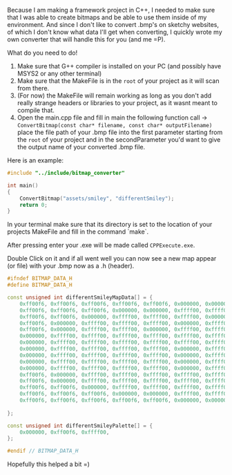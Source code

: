 <p>
Because I am making a framework project in C++, I needed to make sure that I was able to create bitmaps and be able to use them inside of my environment.
And since I don't like to convert .bmp's on sketchy websites, of which I don't know what data I'll get when converting, I quickly wrote my own converter that will handle this for you (and me =P).

What do you need to do!
1. Make sure that G++ compiler is installed on your PC (and possibly have MSYS2 or any other terminal)
2. Make sure that the MakeFile is in the `root` of your project as it will scan from there.
3. (For now) the MakeFile will remain working as long as you don't add really strange headers or libraries to your project, as it wasnt meant to compile that.
4. Open the main.cpp file and fill in main the following function call -> `ConvertBitmap(const char* filename, const char* outputFilename)`
place the file path of your .bmp file into the first parameter starting from the `root` of your project and in the secondParameter you'd want to give the output name of your converted .bmp file.

Here is an example:
</p>

```cpp
#include "../include/bitmap_converter"

int main()
{
	ConvertBitmap("assets/smiley", "differentSmiley");
	return 0;
}
```

<p>
In your terminal make sure that its directory is set to the location of your projects MakeFile and fill in the command `make`.
	
After pressing enter your .exe will be made called `CPPExecute.exe`.
	
Double Click on it and if all went well you can now see a new map appear (or file) with your .bmp now as a .h (header).
</p>

```cpp
#ifndef BITMAP_DATA_H
#define BITMAP_DATA_H

const unsigned int differentSmileyMapData[] = {
	0xff00f6, 0xff00f6, 0xff00f6, 0xff00f6, 0xff00f6, 0x000000, 0x000000, 0x000000, 0x000000, 0x000000, 0x000000, 0xff00f6, 0xff00f6, 0xff00f6, 0xff00f6, 0xff00f6, 
	0xff00f6, 0xff00f6, 0xff00f6, 0x000000, 0x000000, 0xffff00, 0xffff00, 0xffff00, 0xffff00, 0xffff00, 0xffff00, 0x000000, 0x000000, 0xff00f6, 0xff00f6, 0xff00f6, 
	0xff00f6, 0xff00f6, 0x000000, 0xffff00, 0xffff00, 0xffff00, 0x000000, 0x000000, 0x000000, 0x000000, 0xffff00, 0xffff00, 0xffff00, 0x000000, 0xff00f6, 0xff00f6, 
	0xff00f6, 0x000000, 0xffff00, 0xffff00, 0xffff00, 0x000000, 0xffff00, 0xffff00, 0xffff00, 0xffff00, 0x000000, 0xffff00, 0xffff00, 0xffff00, 0x000000, 0xff00f6, 
	0xff00f6, 0x000000, 0xffff00, 0xffff00, 0x000000, 0xffff00, 0xffff00, 0xffff00, 0xffff00, 0xffff00, 0xffff00, 0x000000, 0xffff00, 0xffff00, 0x000000, 0xff00f6, 
	0x000000, 0xffff00, 0xffff00, 0xffff00, 0xffff00, 0xffff00, 0xffff00, 0xffff00, 0xffff00, 0xffff00, 0xffff00, 0xffff00, 0xffff00, 0xffff00, 0xffff00, 0x000000, 
	0x000000, 0xffff00, 0xffff00, 0xffff00, 0xffff00, 0xffff00, 0xffff00, 0xffff00, 0xffff00, 0xffff00, 0xffff00, 0xffff00, 0xffff00, 0xffff00, 0xffff00, 0x000000, 
	0x000000, 0xffff00, 0xffff00, 0xffff00, 0xffff00, 0x000000, 0xffff00, 0xffff00, 0xffff00, 0xffff00, 0x000000, 0xffff00, 0xffff00, 0xffff00, 0xffff00, 0x000000, 
	0x000000, 0xffff00, 0xffff00, 0xffff00, 0xffff00, 0x000000, 0xffff00, 0xffff00, 0xffff00, 0xffff00, 0x000000, 0xffff00, 0xffff00, 0xffff00, 0xffff00, 0x000000, 
	0x000000, 0xffff00, 0xffff00, 0xffff00, 0xffff00, 0x000000, 0xffff00, 0xffff00, 0xffff00, 0xffff00, 0x000000, 0xffff00, 0xffff00, 0xffff00, 0xffff00, 0x000000, 
	0x000000, 0xffff00, 0xffff00, 0xffff00, 0xffff00, 0x000000, 0xffff00, 0xffff00, 0xffff00, 0xffff00, 0x000000, 0xffff00, 0xffff00, 0xffff00, 0xffff00, 0x000000, 
	0xff00f6, 0x000000, 0xffff00, 0xffff00, 0xffff00, 0xffff00, 0xffff00, 0xffff00, 0xffff00, 0xffff00, 0xffff00, 0xffff00, 0xffff00, 0xffff00, 0x000000, 0xff00f6, 
	0xff00f6, 0x000000, 0xffff00, 0xffff00, 0xffff00, 0xffff00, 0xffff00, 0xffff00, 0xffff00, 0xffff00, 0xffff00, 0xffff00, 0xffff00, 0xffff00, 0x000000, 0xff00f6, 
	0xff00f6, 0xff00f6, 0x000000, 0xffff00, 0xffff00, 0xffff00, 0xffff00, 0xffff00, 0xffff00, 0xffff00, 0xffff00, 0xffff00, 0xffff00, 0x000000, 0xff00f6, 0xff00f6, 
	0xff00f6, 0xff00f6, 0xff00f6, 0x000000, 0x000000, 0xffff00, 0xffff00, 0xffff00, 0xffff00, 0xffff00, 0xffff00, 0x000000, 0x000000, 0xff00f6, 0xff00f6, 0xff00f6, 
	0xff00f6, 0xff00f6, 0xff00f6, 0xff00f6, 0xff00f6, 0x000000, 0x000000, 0x000000, 0x000000, 0x000000, 0x000000, 0xff00f6, 0xff00f6, 0xff00f6, 0xff00f6, 0xff00f6, 
	
};

const unsigned int differentSmileyPalette[] = {
	0x000000, 0xff00f6, 0xffff00, 
};

#endif // BITMAP_DATA_H
```

Hopefully this helped a bit =)

